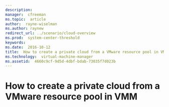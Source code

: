 ```yaml
---
description:  
manager:  cfreeman
ms.topic:  article
author:  rayne-wiselman
ms.author: raynew
redirect_url: ../scenario/cloud-overview
ms.prod:  system-center-threshold
keywords:  
ms.date:  2016-10-12
title:  How to create a private cloud from a VMware resource pool in VMM
ms.technology:  virtual-machine-manager
ms.assetid:  4660c9cf-9d5d-4dbf-bdab-73035f7d023b
---
```


# How to create a private cloud from a VMware resource pool in VMM

